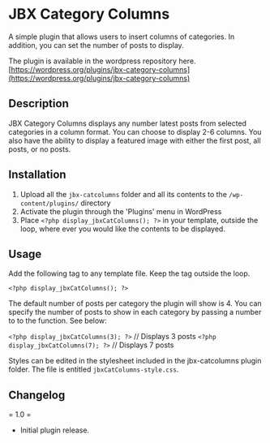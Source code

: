 # JBX Category Columns

A simple plugin that allows users to insert columns of categories. In addition, you can set the number of posts to display. 

The plugin is available in the wordpress repository here. 
[https://wordpress.org/plugins/jbx-category-columns](https://wordpress.org/plugins/jbx-category-columns)


## Description
JBX Category Columns displays any number latest posts from selected categories in a column format. You can choose to display 2-6 columns. You also have the ability to display a featured image with either the first post, all posts, or no posts. 


## Installation
1. Upload all the `jbx-catcolumns` folder and all its contents to the `/wp-content/plugins/` directory
2. Activate the plugin through the 'Plugins' menu in WordPress
3. Place `<?php display_jbxCatColumns(); ?>` in your template, outside the loop, where ever you would like the contents to be displayed.


## Usage
Add the following tag to any template file. Keep the tag outside the loop. 

`<?php display_jbxCatColumns(); ?>`

The default number of posts per category the plugin will show is 4. You can specify the number of posts to show in each category by passing a number to to the function. See below:

`<?php display_jbxCatColumns(3); ?>` // Displays 3 posts
`<?php display_jbxCatColumns(7); ?>` // Displays 7 posts

Styles can be edited in the stylesheet included in the jbx-catcolumns plugin folder. The file is entitled `jbxCatColumns-style.css`.

## Changelog

= 1.0 =
* Initial plugin release.
